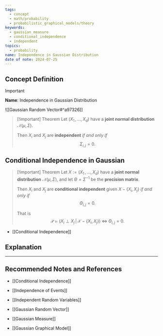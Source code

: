 ```yaml
---
tags:
  - concept
  - math/probability
  - probabilistic_graphical_models/theory
keywords:
  - gaussian_measure
  - conditional_independence
  - independent
topics:
  - probability
name: Independence in Gaussian Distribution
date of note: 2024-07-25
---
```


## Concept Definition

>[!important]
>**Name**: Independence in Gaussian Distribution

![[Gaussian Random Vector#^a97326]]


>[!important] Theorem
>Let $(X_{1} \,{,}\ldots{,}\,X_{d})$ have a **joint normal distribution** $\mathcal{N}(\mu, \Sigma)$.
>
>Then $X_{i}$ and $X_{j}$ are **independent** *if and only if* $$\Sigma_{i,j} = 0.$$

## Conditional Independence in Gaussian 

>[!important] Theorem
>Let $X := (X_{1} \,{,}\ldots{,}\,X_{d})$ have a **joint normal distribution** $\mathcal{N}(\mu, \Sigma)$, and let $\Theta = \Sigma^{-1}$ be the **precision matrix**.
>
>Then $X_{i}$ and $X_{j}$ are **conditional independent** given $X - \left\{ X_{i}, X_{j} \right\}$ *if and only if* $$\Theta_{i,j} = 0.$$
>
>That is $$\mathcal{P} \vDash (X_{i} \perp X_{j} \,|\,\mathcal{X} - \left\{ X_{i}, X_{j} \right\})\; \iff \; \Theta_{i,j} = 0.$$

- [[Conditional Independence]]


## Explanation





-----------
##  Recommended Notes and References


- [[Conditional Independence]]
- [[Independence of Events]]
- [[Independent Random Variables]]



- [[Gaussian Random Vector]]
- [[Gaussian Measure]]
- [[Gaussian Graphical Model]]

